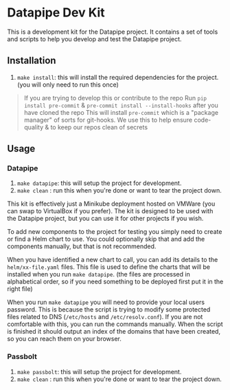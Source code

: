 # Datapipe Dev Kit

This is a development kit for the Datapipe project. It contains a set of tools and scripts to help you develop and test the Datapipe project.

## Installation

1. `make install`: this will install the required dependencies for the project. (you will only need to run this once)

> If you are trying to develop this or contribute to the repo
> Run `pip install pre-commit` & `pre-commit install --install-hooks` after you have cloned the repo
> This will install `pre-commit` which is a "package manager" of sorts for git-hooks.
> We use this to help ensure code-quality & to keep our repos clean of secrets

## Usage

### Datapipe

1. `make datapipe`: this will setup the project for development.
2. `make clean` : run this when you're done or want to tear the project down.

This kit is effectively just a Minikube deployment hosted on VMWare (you can swap to VirtualBox if you prefer). The kit is designed to be used with the Datapipe project, but you can use it for other projects if you wish.

To add new components to the project for testing you simply need to create or find a Helm chart to use. You could optionally skip that and add the components manually, but that is not recommended.

When you have identified a new chart to call, you can add its details to the `helm/xx-file.yaml` files. This file is used to define the charts that will be installed when you run `make datapipe`. (the files are processed in alphabetical order, so if you need something to be deployed first put it in the right file)

When you run `make datapipe` you will need to provide your local users password. This is because the script is trying to modify some protected files related to DNS (`/etc/hosts` and `/etc/resolv.conf`). If you are not comfortable with this, you can run the commands manually. When the script is finished it should output an index of the domains that have been created, so you can reach them on your browser.

### Passbolt

1. `make passbolt`: this will setup the project for development.
2. `make clean` : run this when you're done or want to tear the project down.
